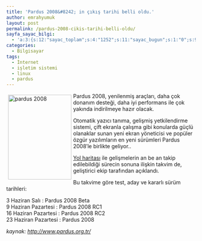 ```yaml
---
title: 'Pardus 2008&#8242; in çıkış tarihi belli oldu.'
author: emrahyumuk
layout: post
permalink: /pardus-2008-cikis-tarihi-belli-oldu/
sayfa_sayac_bilgi:
  - 'a:3:{s:12:"sayac_toplam";s:4:"1252";s:11:"sayac_bugun";s:1:"0";s:9:"son_okuma";s:10:"1364805984";}'
categories:
  - Bilgisayar
tags:
  - İnternet
  - işletim sistemi
  - linux
  - pardus
---
```

<img class="alignleft" style="margin: 5px; float: left;" src="http://img77.imageshack.us/img77/5696/pardus08ka1.jpg" alt="pardus 2008" width="168" height="225" />

Pardus 2008, yenilenmiş araçları, daha çok donanım desteği, daha iyi performans ile çok yakında indirilmeye hazır olacak.

Otomatik yazıcı tanıma, gelişmiş yetkilendirme sistemi, çift ekranla çalışma gibi konularda güçlü olanaklar sunan yeni ekran yöneticisi ve popüler özgür yazılımların en yeni sürümleri Pardus 2008&#8242;le birlikte geliyor..

<!--more-->

<a href="http://tr.pardus-wiki.org/Yol_Haritas%C4%B1:Pardus-2008" target="_blank">Yol haritası</a> ile gelişmelerin an be an takip edilebildiği sürecin sonuna ilişkin takvim de, geliştirici ekip tarafından açıklandı.

Bu takvime göre test, aday ve kararlı sürüm tarihleri:

3 Haziran Salı : Pardus 2008 Beta  
9 Haziran Pazartesi : Pardus 2008 RC1  
16 Haziran Pazartesi : Pardus 2008 RC2  
23 Haziran Pazartesi : Pardus 2008

<address>
  kaynak: <a href="http://www.pardus.org.tr/" target="_blank">http://www.pardus.org.tr/</a>
</address>